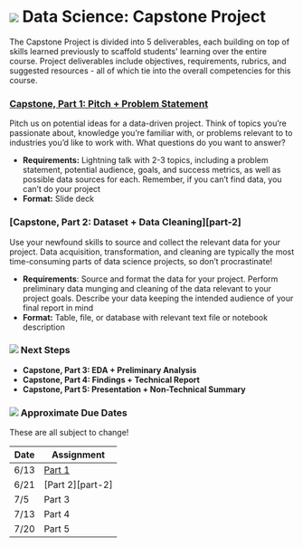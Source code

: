 # ![](https://ga-dash.s3.amazonaws.com/production/assets/logo-9f88ae6c9c3871690e33280fcf557f33.png) Data Science: Capstone Project

The Capstone Project is divided into 5 deliverables, each building on top of skills learned previously to scaffold students' learning over the entire course. Project deliverables include objectives, requirements, rubrics, and suggested resources - all of which tie into the overall competencies for this course.


### **[Capstone, Part 1: Pitch + Problem Statement][part-1]**

Pitch us on potential ideas for a data-driven project. Think of topics you’re passionate about, knowledge you’re familiar with, or problems relevant to to industries you’d like to work with. What questions do you want to answer?
- **Requirements:** Lightning talk with 2-3 topics, including a problem statement, potential audience, goals, and success metrics, as well as possible data sources for each. Remember, if you can’t find data, you can’t do your project
- **Format:** Slide deck

### **[Capstone, Part 2: Dataset + Data Cleaning][part-2]**

Use your newfound skills to source and collect the relevant data for your project. Data acquisition, transformation, and cleaning are typically the most time-consuming parts of data science projects, so don’t procrastinate!

- **Requirements**: Source and format the data for your project. Perform preliminary data munging and cleaning of the data relevant to your project goals.  Describe your data keeping the intended audience of your final report in mind
- **Format:** Table, file, or database with relevant text file or notebook description

### ![](https://ga-dash.s3.amazonaws.com/production/assets/logo-9f88ae6c9c3871690e33280fcf557f33.png) Next Steps

* **Capstone, Part 3: EDA + Preliminary Analysis**
* **Capstone, Part 4: Findings + Technical Report**
* **Capstone, Part 5: Presentation + Non-Technical Summary**

### ![](https://ga-dash.s3.amazonaws.com/production/assets/logo-9f88ae6c9c3871690e33280fcf557f33.png) Approximate Due Dates

These are all subject to change!

Date | Assignment
-----| ----------
6/13 | [Part 1][part-1]
6/21 | [Part 2][part-2]
7/5  | Part 3
7/13 | Part 4
7/20 | Part 5

<!--- LINKS --->

[part-1]: ./part-01/
